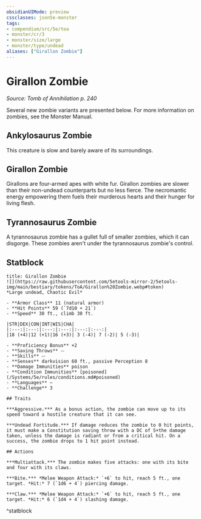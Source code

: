```yaml
---
obsidianUIMode: preview
cssclasses: json5e-monster
tags:
- compendium/src/5e/toa
- monster/cr/3
- monster/size/large
- monster/type/undead
aliases: ["Girallon Zombie"]
---
```

# Girallon Zombie
*Source: Tomb of Annihilation p. 240*  

Several new zombie variants are presented below. For more information on zombies, see the Monster Manual.

## Ankylosaurus Zombie

This creature is slow and barely aware of its surroundings.

## Girallon Zombie

Girallons are four-armed apes with white fur. Girallon zombies are slower than their non-undead counterparts but no less fierce. The necromantic energy empowering them fuels their murderous hearts and their hunger for living flesh.

## Tyrannosaurus Zombie

A tyrannosaurus zombie has a gullet full of smaller zombies, which it can disgorge. These zombies aren't under the tyrannosaurus zombie's control.

## Statblock

```ad-statblock
title: Girallon Zombie
![](https://raw.githubusercontent.com/5etools-mirror-2/5etools-img/main/bestiary/tokens/ToA/Girallon%20Zombie.webp#token)
*Large undead, Chaotic Evil*

- **Armor Class** 11 (natural armor)
- **Hit Points** 59 (`7d10 + 21`)
- **Speed** 30 ft., climb 30 ft.

|STR|DEX|CON|INT|WIS|CHA|
|:---:|:---:|:---:|:---:|:---:|:---:|
|18 (+4)|12 (+1)|16 (+3)| 3 (-4)| 7 (-2)| 5 (-3)|

- **Proficiency Bonus** +2
- **Saving Throws** ⏤
- **Skills** ⏤
- **Senses** darkvision 60 ft., passive Perception 8
- **Damage Immunities** poison
- **Condition Immunities** [poisoned](/Systems/5e/rules/conditions.md#poisoned)
- **Languages** —
- **Challenge** 3

## Traits

***Aggressive.*** As a bonus action, the zombie can move up to its speed toward a hostile creature that it can see.

***Undead Fortitude.*** If damage reduces the zombie to 0 hit points, it must make a Constitution saving throw with a DC of 5+the damage taken, unless the damage is radiant or from a critical hit. On a success, the zombie drops to 1 hit point instead.

## Actions

***Multiattack.*** The zombie makes five attacks: one with its bite and four with its claws.

***Bite.*** *Melee Weapon Attack:* `+6` to hit, reach 5 ft., one target. *Hit:* 7 (`1d6 + 4`) piercing damage.

***Claw.*** *Melee Weapon Attack:* `+6` to hit, reach 5 ft., one target. *Hit:* 6 (`1d4 + 4`) slashing damage.
```
^statblock